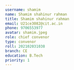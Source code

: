 ```yaml
---
username: shamim
name: Shamim shahinur rahman
title: Shamim shahinur rahman
email: U21ce3082@cit.ac.in
phone: 9706553977
avatar: shamim.jpeg
role: chief convenor
type: convenor
roll: 202102031038
branch: CE
education: B.Tech
priority: 1
---
```

